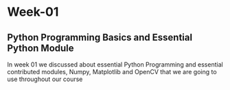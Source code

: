 # Week-01
## Python Programming Basics and Essential Python Module

In week 01 we discussed about essential Python Programming and essential contributed modules, Numpy, Matplotlib and OpenCV that we are going to use throughout our course
